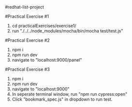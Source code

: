 #redhat-list-project

#Practical Exercise #1

1.  cd practicalExercises/exercise1/
2.  run "./../../node_modules/mocha/bin/mocha test/test.js"

#Practical Exercise #2

1. npm i
2. npm run dev
3. navigate to "localhost:9000/panel"

#Practical Exercise #3

1. npm i
2. npm run dev
3. navigate to "localhost:9000"
4. In seperate terminal window, run "npm run cypress:open"
5. Click "bookmark_spec.js" in dropdown to run test.
